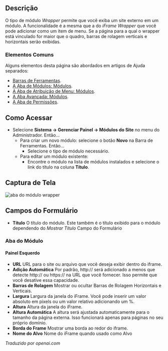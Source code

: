 <!-- Filename: Help4.x:Site_Modules:_Wrapper  / Display title: Módulos: Invólucro -->

## Descrição

O tipo de módulo *Wrapper* permite que você exiba um site externo em um módulo. A funcionalidade é a mesma que a do *iFrame Wrapper* que você pode adicionar como um item de menu. Se a página para a qual o wrapper está vinculado for maior que o quadro, barras de rolagem verticais e horizontais serão exibidas.

### Elementos Comuns

Alguns elementos desta página são abordados em artigos de Ajuda separados:

* [Barras de Ferramentas](jdocmanual?article=help/common-elements/toolbars).
* [A Aba de Módulos: Módulos](jdocmanual?article=help/modules/modules-module-tab).
* [A Aba de Atribuição de Menu: Módulos](jdocmanual?article=help/modules/modules-menu-assignment-tab).
* [A Aba Avançada: Módulos](jdocmanual?article=help/modules/modules-advanced-tab).
* [A Aba de Permissões](jdocmanual?article=help/common-elements/edit-permissions).

## Como Acessar

- Selecione **Sistema → Gerenciar Painel → Módulos do Site** no menu
  do Administrador. Então...
  - Para criar um novo módulo: selecione o botão **Novo** na Barra de Ferramentas. Então...
    - Selecione o tipo de módulo necessário.
  - Para editar um módulo existente:
    - Encontre o módulo na lista de módulos instalados e selecione o
      link do título na coluna **Título**.

## Captura de Tela

![aba do módulo wrapper](../../../ptbr/images/modules-site/modules-wrapper-module-tab.png)

## Campos do Formulário

- **Título** O título do módulo. Este também é o título exibido
  para o módulo dependendo do *Mostrar Título* Campo do Formulário

### Aba do Módulo

#### Painel Esquerdo

- **URL** URL para o site ou arquivo que você deseja exibir dentro do iframe.
- **Adição Automática** Por padrão, http:// será adicionado a menos que detecte 
  http:// ou https:// na URL que você fornecer. Isso permite que você
  desative essa capacidade.
- **Barras de Rolagem** Mostrar ou ocultar Barras de Rolagem Horizontais e Verticais.
- **Largura** Largura da janela do iFrame. Você pode inserir um valor absoluto
  em pixels ou um valor relativo adicionando um %.
- **Altura** Altura da janela do iFrame.
- **Altura Automática** A altura será ajustada automaticamente para o tamanho da 
  página externa. Isso funcionará apenas para páginas no seu próprio domínio.
- **Borda do Frame** Mostrar uma borda ao redor do iframe.
- **Nome do Alvo** Nome do iFrame quando usado como Alvo

*Traduzido por openai.com*

